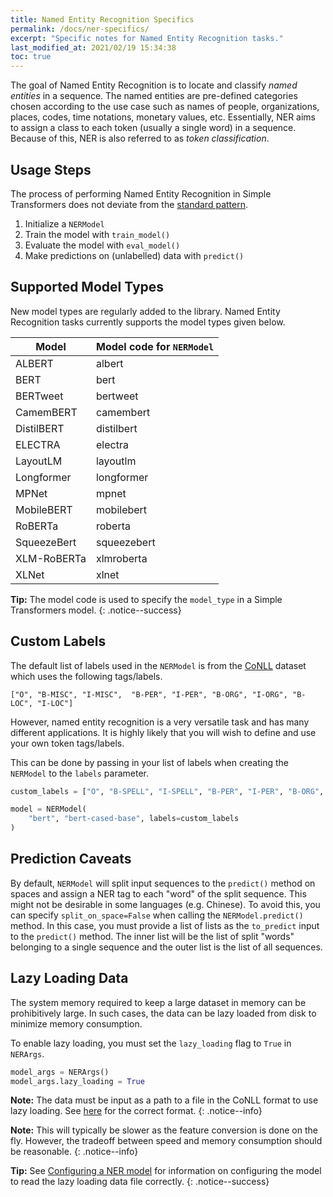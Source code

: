 ```yaml
---
title: Named Entity Recognition Specifics
permalink: /docs/ner-specifics/
excerpt: "Specific notes for Named Entity Recognition tasks."
last_modified_at: 2021/02/19 15:34:38
toc: true
---
```


The goal of Named Entity Recognition is to locate and classify *named entities* in a sequence. The named entities are pre-defined categories chosen according to the use case such as names of people, organizations, places, codes, time notations, monetary values, etc. Essentially, NER aims to assign a class to each token (usually a single word) in a sequence. Because of this, NER is also referred to as *token classification*.


## Usage Steps

The process of performing Named Entity Recognition in Simple Transformers does not deviate from the [standard pattern](/docs/usage/#task-specific-models).

1. Initialize a `NERModel`
2. Train the model with `train_model()`
3. Evaluate the model with `eval_model()`
4. Make predictions on (unlabelled) data with `predict()`


## Supported Model Types

New model types are regularly added to the library. Named Entity Recognition tasks currently supports the model types given below.

| Model       | Model code for `NERModel` |
| ----------- | ------------------------- |
| ALBERT      | albert                    |
| BERT        | bert                      |
| BERTweet    | bertweet                  |
| CamemBERT   | camembert                 |
| DistilBERT  | distilbert                |
| ELECTRA     | electra                   |
| LayoutLM    | layoutlm                  |
| Longformer  | longformer                |
| MPNet       | mpnet                     |
| MobileBERT  | mobilebert                |
| RoBERTa     | roberta                   |
| SqueezeBert | squeezebert               |
| XLM-RoBERTa | xlmroberta                |
| XLNet       | xlnet                     |

**Tip:** The model code is used to specify the `model_type` in a Simple Transformers model.
{: .notice--success}


## Custom Labels

The default list of labels used in the `NERModel` is from the [CoNLL](https://www.clips.uantwerpen.be/conll2003/ner/) dataset which uses the following tags/labels.

`["O", "B-MISC", "I-MISC",  "B-PER", "I-PER", "B-ORG", "I-ORG", "B-LOC", "I-LOC"]`

However, named entity recognition is a very versatile task and has many different applications. It is highly likely that you will wish to define and use your own token tags/labels.

This can be done by passing in your list of labels when creating the `NERModel` to the `labels` parameter.

```python
custom_labels = ["O", "B-SPELL", "I-SPELL", "B-PER", "I-PER", "B-ORG", "I-ORG", "B-PLACE", "I-PLACE"]

model = NERModel(
    "bert", "bert-cased-base", labels=custom_labels
)
```

## Prediction Caveats

By default, `NERModel` will split input sequences to the `predict()` method on spaces and assign a NER tag to each "word" of the split sequence. This might not be desirable in some languages (e.g. Chinese). To avoid this, you can specify `split_on_space=False` when calling the `NERModel.predict()` method. In this case, you must provide a list of lists as the `to_predict` input to the `predict()` method. The inner list will be the list of split "words" belonging to a single sequence and the outer list is the list of all sequences.

## Lazy Loading Data

The system memory required to keep a large dataset in memory can be prohibitively large. In such cases, the data can be lazy loaded from disk to minimize memory consumption.

To enable lazy loading, you must set the `lazy_loading` flag to `True` in `NERArgs`.


```python
model_args = NERArgs()
model_args.lazy_loading = True
```

**Note:** The data must be input as a path to a file in the CoNLL format to use lazy loading. See [here](/docs/ner-data-formats/#text-file-in-conll-format) for the correct format.
{: .notice--info}


**Note:** This will typically be slower as the feature conversion is done on the fly. However, the tradeoff between speed and memory consumption should be reasonable.
{: .notice--info}

**Tip:** See [Configuring a NER model](/docs/ner-model/#configuring-a-ner-model) for information on configuring the model to read the lazy loading data file correctly.
{: .notice--success}
